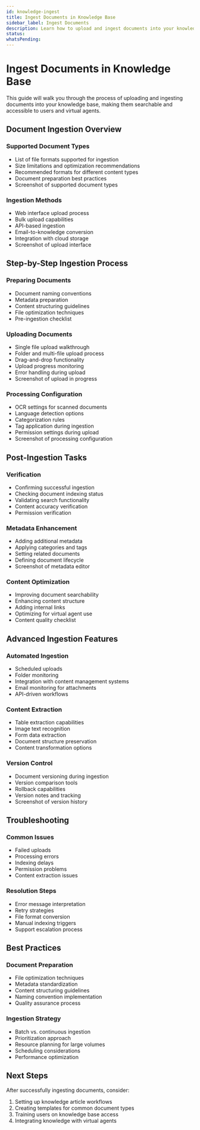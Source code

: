 ```yaml
---
id: knowledge-ingest
title: Ingest Documents in Knowledge Base
sidebar_label: Ingest Documents
description: Learn how to upload and ingest documents into your knowledge base
status: 
whatsPending: 
---
```


# Ingest Documents in Knowledge Base

This guide will walk you through the process of uploading and ingesting documents into your knowledge base, making them searchable and accessible to users and virtual agents.

## Document Ingestion Overview

### Supported Document Types
- List of file formats supported for ingestion
- Size limitations and optimization recommendations
- Recommended formats for different content types
- Document preparation best practices
- Screenshot of supported document types

### Ingestion Methods
- Web interface upload process
- Bulk upload capabilities
- API-based ingestion
- Email-to-knowledge conversion
- Integration with cloud storage
- Screenshot of upload interface

## Step-by-Step Ingestion Process

### Preparing Documents
- Document naming conventions
- Metadata preparation
- Content structuring guidelines
- File optimization techniques
- Pre-ingestion checklist

### Uploading Documents
- Single file upload walkthrough
- Folder and multi-file upload process
- Drag-and-drop functionality
- Upload progress monitoring
- Error handling during upload
- Screenshot of upload in progress

### Processing Configuration
- OCR settings for scanned documents
- Language detection options
- Categorization rules
- Tag application during ingestion
- Permission settings during upload
- Screenshot of processing configuration

## Post-Ingestion Tasks

### Verification
- Confirming successful ingestion
- Checking document indexing status
- Validating search functionality
- Content accuracy verification
- Permission verification

### Metadata Enhancement
- Adding additional metadata
- Applying categories and tags
- Setting related documents
- Defining document lifecycle
- Screenshot of metadata editor

### Content Optimization
- Improving document searchability
- Enhancing content structure
- Adding internal links
- Optimizing for virtual agent use
- Content quality checklist

## Advanced Ingestion Features

### Automated Ingestion
- Scheduled uploads
- Folder monitoring
- Integration with content management systems
- Email monitoring for attachments
- API-driven workflows

### Content Extraction
- Table extraction capabilities
- Image text recognition
- Form data extraction
- Document structure preservation
- Content transformation options

### Version Control
- Document versioning during ingestion
- Version comparison tools
- Rollback capabilities
- Version notes and tracking
- Screenshot of version history

## Troubleshooting

### Common Issues
- Failed uploads
- Processing errors
- Indexing delays
- Permission problems
- Content extraction issues

### Resolution Steps
- Error message interpretation
- Retry strategies
- File format conversion
- Manual indexing triggers
- Support escalation process

## Best Practices

### Document Preparation
- File optimization techniques
- Metadata standardization
- Content structuring guidelines
- Naming convention implementation
- Quality assurance process

### Ingestion Strategy
- Batch vs. continuous ingestion
- Prioritization approach
- Resource planning for large volumes
- Scheduling considerations
- Performance optimization

## Next Steps
After successfully ingesting documents, consider:
1. Setting up knowledge article workflows
2. Creating templates for common document types
3. Training users on knowledge base access
4. Integrating knowledge with virtual agents

